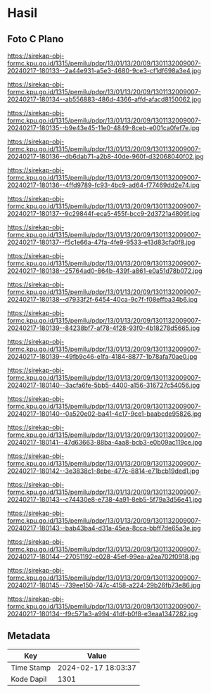 # Hasil

## Foto C Plano

https://sirekap-obj-formc.kpu.go.id/1315/pemilu/pdpr/13/01/13/20/09/1301132009007-20240217-180133--2a44e931-a5e3-4680-9ce3-cf1df698a3e4.jpg

https://sirekap-obj-formc.kpu.go.id/1315/pemilu/pdpr/13/01/13/20/09/1301132009007-20240217-180134--ab556883-486d-4366-affd-afacd8150062.jpg

https://sirekap-obj-formc.kpu.go.id/1315/pemilu/pdpr/13/01/13/20/09/1301132009007-20240217-180135--b9e43e45-11e0-4849-8ceb-e001ca0fef7e.jpg

https://sirekap-obj-formc.kpu.go.id/1315/pemilu/pdpr/13/01/13/20/09/1301132009007-20240217-180136--db6dab71-a2b8-40de-960f-d32068040f02.jpg

https://sirekap-obj-formc.kpu.go.id/1315/pemilu/pdpr/13/01/13/20/09/1301132009007-20240217-180136--4ffd9789-fc93-4bc9-ad64-f77469dd2e74.jpg

https://sirekap-obj-formc.kpu.go.id/1315/pemilu/pdpr/13/01/13/20/09/1301132009007-20240217-180137--9c29844f-eca5-455f-bcc9-2d3721a4809f.jpg

https://sirekap-obj-formc.kpu.go.id/1315/pemilu/pdpr/13/01/13/20/09/1301132009007-20240217-180137--f5c1e66a-47fa-4fe9-9533-e13d83cfa0f8.jpg

https://sirekap-obj-formc.kpu.go.id/1315/pemilu/pdpr/13/01/13/20/09/1301132009007-20240217-180138--25764ad0-864b-439f-a861-e0a51d78b072.jpg

https://sirekap-obj-formc.kpu.go.id/1315/pemilu/pdpr/13/01/13/20/09/1301132009007-20240217-180138--d7933f2f-6454-40ca-9c7f-f08effba34b6.jpg

https://sirekap-obj-formc.kpu.go.id/1315/pemilu/pdpr/13/01/13/20/09/1301132009007-20240217-180139--84238bf7-af78-4f28-93f0-4b18278d5665.jpg

https://sirekap-obj-formc.kpu.go.id/1315/pemilu/pdpr/13/01/13/20/09/1301132009007-20240217-180139--49fb9c46-e1fa-4184-8877-1b78afa70ae0.jpg

https://sirekap-obj-formc.kpu.go.id/1315/pemilu/pdpr/13/01/13/20/09/1301132009007-20240217-180140--3acfa6fe-5bb5-4400-a156-316727c54056.jpg

https://sirekap-obj-formc.kpu.go.id/1315/pemilu/pdpr/13/01/13/20/09/1301132009007-20240217-180140--0a520e02-ba41-4c17-9ce1-baabcde95826.jpg

https://sirekap-obj-formc.kpu.go.id/1315/pemilu/pdpr/13/01/13/20/09/1301132009007-20240217-180141--47d63663-88ba-4aa8-bcb3-e0b09ac119ce.jpg

https://sirekap-obj-formc.kpu.go.id/1315/pemilu/pdpr/13/01/13/20/09/1301132009007-20240217-180142--3e3838c1-8ebe-477c-8814-e71bcb19ded1.jpg

https://sirekap-obj-formc.kpu.go.id/1315/pemilu/pdpr/13/01/13/20/09/1301132009007-20240217-180143--c74430e8-e738-4a91-8eb5-5f79a3d56e41.jpg

https://sirekap-obj-formc.kpu.go.id/1315/pemilu/pdpr/13/01/13/20/09/1301132009007-20240217-180143--bab43ba4-d31a-45ea-8cca-bbff7de65a3e.jpg

https://sirekap-obj-formc.kpu.go.id/1315/pemilu/pdpr/13/01/13/20/09/1301132009007-20240217-180144--27051192-e028-45ef-99ea-a2ea702f0918.jpg

https://sirekap-obj-formc.kpu.go.id/1315/pemilu/pdpr/13/01/13/20/09/1301132009007-20240217-180145--739ee150-747c-4158-a224-29b26fb73e86.jpg

https://sirekap-obj-formc.kpu.go.id/1315/pemilu/pdpr/13/01/13/20/09/1301132009007-20240217-180134--f9c571a3-a994-41df-b0f8-e3eaa1347282.jpg


## Metadata

| Key        | Value               |
| ---------- | ------------------- |
| Time Stamp | 2024-02-17 18:03:37 |
| Kode Dapil | 1301                |



